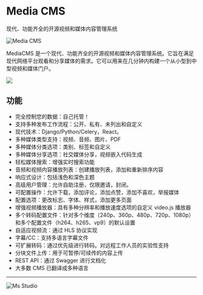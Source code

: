 # Media CMS

现代、功能齐全的开源视频和媒体内容管理系统

![Media CMS](https://file.lifebus.top/imgs/mediacms_cover.png)

MediaCMS 是一个现代、功能齐全的开源视频和媒体内容管理系统。它旨在满足现代网络平台观看和分享媒体的需求。它可以用来在几分钟内构建一个从小型到中型视频和媒体门户。

![](https://img.shields.io/badge/%E6%96%B0%E7%96%86%E8%90%8C%E6%A3%AE%E8%BD%AF%E4%BB%B6%E5%BC%80%E5%8F%91%E5%B7%A5%E4%BD%9C%E5%AE%A4-%E6%8F%90%E4%BE%9B%E6%8A%80%E6%9C%AF%E6%94%AF%E6%8C%81-blue)

## 功能

+ 完全控制您的数据：自己托管！
+ 支持多种发布工作流程：公开、私有、未列出和自定义
+ 现代技术：Django/Python/Celery，React。
+ 多种媒体类型支持：视频、音频、图片、PDF
+ 多种媒体分类选项：类别、标签和自定义
+ 多种媒体分享选项：社交媒体分享，视频嵌入代码生成
+ 轻松媒体搜索：增强实时搜索功能
+ 音频和视频内容播放列表：创建播放列表，添加和重新排序内容
+ 响应式设计：包括浅色和深色主题
+ 高级用户管理：允许自助注册，仅限邀请，封闭。
+ 可配置操作：允许下载，添加评论，添加点赞，添加不喜欢，举报媒体
+ 配置选项：更改标志、字体、样式，添加更多页面
+ 增强视频播放器：具有多种分辨率和播放速度选项的自定义 video.js 播放器
+ 多个转码配置文件：针对多个维度（240p、360p、480p、720p、1080p）和多个配置文件（h264、h265、vp9）的默认设置
+ 自适应视频流：通过 HLS 协议实现
+ 字幕/CC：支持多语言字幕文件
+ 可扩展转码：通过优先级进行转码。对远程工作人员的实验性支持
+ 分块文件上传：用于可暂停/可续传的内容上传
+ REST API：通过 Swagger 进行文档化
+ 大多数 CMS 已翻译成多种语言

---

![Ms Studio](https://file.lifebus.top/imgs/ms_blank_001.png)
